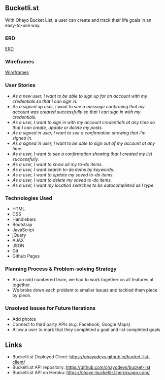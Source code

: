 ## Bucketli.st

With Ohayo Bucket List, a user can create and track their life goals in an easy-to-use way.

### ERD

[ERD](https://i.imgur.com/20nhnoH.jpg)

### Wireframes

[Wireframes](https://i.imgur.com/guotxYL.jpg)

### User Stories

- _As a new user, I want to be able to sign up for an account with my credentials so that I can sign in._
- _As a signed up user, I want to see a message confirming that my account was created successfully so that I can sign in with my credentials._
- _As a user, I want to sign in with my account credentials at any time so that I can create, update or delete my posts._
- _As a signed in user, I want to see a confirmation showing that I’m signed in._
- _As a signed in user, I want to be able to sign out of my account at any time._
- _As a user, I want to see a confirmation showing that I created my list successfully._
- _As a user, I want to show all my to-do items._
- _As a user, I want search to-do items by keywords._
- _As a user, I want to update my saved to-do items._
- _As a user, I want to delete my saved to-do items._
- _As a user, I want my location searches to be autocompleted as I type._

### Technologies Used
- HTML
- CSS
- Handlebars
- Bootstrap
- JavaScript
- jQuery
- AJAX
- JSON
- Git
- Github Pages

### Planning Process & Problem-solving Strategy
- As an odd numbered team, we had to work together on all features at together.
- We broke down each problem to smaller issues and tackled them piece by piece.

### Unsolved Issues for Future Iterations
- Add photos
- Connect to third party APIs (e.g. Facebook, Google Maps)
- Allow a user to mark that they completed a goal and list completed goals

## Links
- Bucketli.st Deployed Client: https://ohayodevs.github.io/bucket-list-client/
- Bucketli.st API repository: https://github.com/ohayodevs/bucket-list
- Bucketli.st API on Heroku: https://ohayo-bucketlist.herokuapp.com/
